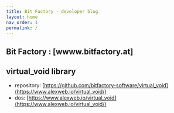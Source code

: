 ```yaml
---
title: Bit Factory - developer blog
layout: home
nav_order: 1
permalink: /
---
```


## Bit Factory : [wwww.bitfactory.at]

## virtual_void library 

- repository:  [https://github.com/bitfactory-software/virtual_void](https://www.alexweb.io/virtual_void/)
- dos: [https://www.alexweb.io/virtual_void](https://www.alexweb.io/virtual_void/)

